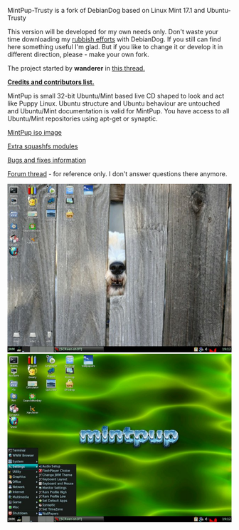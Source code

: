 MintPup-Trusty is a fork of DebianDog based on Linux Mint 17.1 and Ubuntu-Trusty

This version will be developed for my own needs only. Don't waste your time downloading my [rubbish efforts](http://murga-linux.com/puppy/viewtopic.php?p=960152#960152) with DebianDog. If you still can find here something useful I'm glad.
But if you like to change it or develop it in different direction, please - make your own fork.

The project started by **wanderer** in [this thread.](http://murga-linux.com/puppy/viewtopic.php?t=99909) 

[**Credits and contributors list.**](https://github.com/DebianDog/Wheezy/blob/master/Credits.md)

MintPup is small 32-bit Ubuntu/Mint based live CD shaped to look and act like Puppy Linux. Ubuntu structure and Ubuntu behaviour are untouched and Ubuntu/Mint documentation is valid for MintPup. You have access to all Ubuntu/Mint repositories using apt-get or synaptic.

[MintPup iso image](https://github.com/DebianDog/MintPup-Trusty/releases/tag/v.1.0)

[Extra squashfs modules](https://github.com/DebianDog/MintPup-Trusty/releases/tag/v.1.1)

[Bugs and fixes information](https://github.com/DebianDog/MintPup-Trusty/blob/master/Bugs-and-Fixes.md)

[Forum thread](http://murga-linux.com/puppy/viewtopic.php?t=100441) - for reference only. I don't answer questions there anymore.

![Screenshot1](https://github.com/DebianDog/MintPup-Trusty/blob/master/Screenshots/screenshot01.jpg?raw=true)
![Screenshot2](https://github.com/DebianDog/MintPup-Trusty/blob/master/Screenshots/screenshot02.jpg?raw=true)
